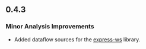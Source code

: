 ## 0.4.3

### Minor Analysis Improvements

* Added dataflow sources for the [express-ws](https://www.npmjs.com/package/express-ws) library. 
